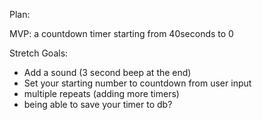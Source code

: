 Plan:

MVP: a countdown timer starting from 40seconds to 0

Stretch Goals:
* Add a sound (3 second beep at the end)
* Set your starting number to countdown from user input
* multiple repeats (adding more timers)
* being able to save your timer to db?


